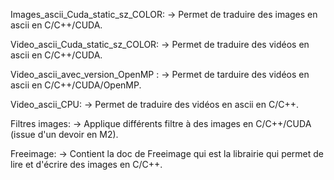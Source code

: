 Images_ascii_Cuda_static_sz_COLOR:
    -> Permet de traduire des images en ascii en C/C++/CUDA.
    
Video_ascii_Cuda_static_sz_COLOR:
    -> Permet de traduire des vidéos en ascii en C/C++/CUDA.
    
Video_ascii_avec_version_OpenMP :
    -> Permet de tarduire des vidéos en ascii en C/C++/CUDA/OpenMP.
    
Video_ascii_CPU:
    -> Permet de traduire des vidéos en ascii en C/C++.
    
Filtres images:
    -> Applique différents filtre à des images en C/C++/CUDA (issue d'un devoir en M2).
    
Freeimage:
    -> Contient la doc de Freeimage qui est la librairie qui permet de lire et d'écrire des images en C/C++.
